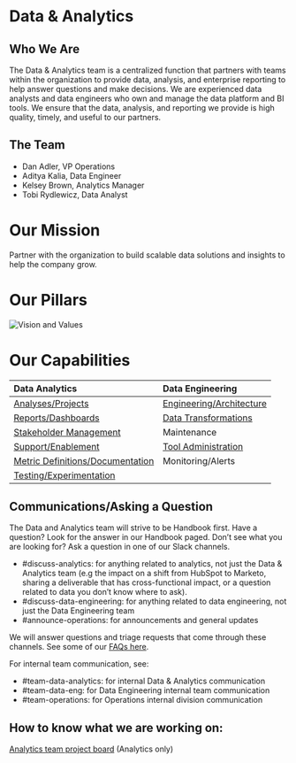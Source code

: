 # **Data & Analytics**

## **Who We Are**

The Data & Analytics team is a centralized function that partners with teams within the organization to provide data, analysis, and enterprise reporting to help answer questions and make decisions. We are experienced data analysts and data engineers who own and manage the data platform and BI tools. We ensure that the data, analysis, and reporting we provide is high quality, timely, and useful to our partners.

## The Team

- Dan Adler, VP Operations
- Aditya Kalia, Data Engineer
- Kelsey Brown, Analytics Manager
- Tobi Rydlewicz, Data Analyst 

# **Our Mission**

Partner with the organization to build scalable data solutions and insights to help the company grow.

# **Our Pillars**

![Vision and Values](https://storage.googleapis.com/sourcegraph-assets/Data%20And%20Analytics%20Vision%20and%20Values.png)

# **Our Capabilities**

| <strong>Data Analytics</strong>                      | <strong>Data Engineering</strong>               |
| :--------------------------------------------------- | :---------------------------------------------- |
| [Analyses/Projects](analyses-projects.md)            | [Engineering/Architecture](architecture.md)     |
| [Reports/Dashboards](reports.md)                     | [Data Transformations](data-transformations.md) |
| [Stakeholder Management](stakeholder-mgmt.md)        | Maintenance                                     |
| [Support/Enablement](enablement.md)                  | [Tool Administration](tools.md)                 |
| [Metric Definitions/Documentation](documentation.md) | Monitoring/Alerts                               |
| [Testing/Experimentation](testing.md)                |                                                 |

## **Communications/Asking a Question**

The Data and Analytics team will strive to be Handbook first. Have a question? Look for the answer in our Handbook paged. Don’t see what you are looking for? Ask a question in one of our Slack channels.

- #discuss-analytics: for anything related to analytics, not just the Data & Analytics team (e.g the impact on a shift from HubSpot to Marketo, sharing a deliverable that has cross-functional impact, or a question related to data you don’t know where to ask).
- #discuss-data-engineering: for anything related to data engineering, not just the Data Engineering team 
- #announce-operations: for announcements and general updates

We will answer questions and triage requests that come through these channels. See some of our [FAQs here](faq.md).

For internal team communication, see:
- #team-data-analytics: for internal Data & Analytics communication
- #team-data-eng: for Data Engineering internal team communication
- #team-operations: for Operations internal division communication


## **How to know what we are working on:**

[Analytics team project board](https://github.com/orgs/sourcegraph/projects/396) (Analytics only)
